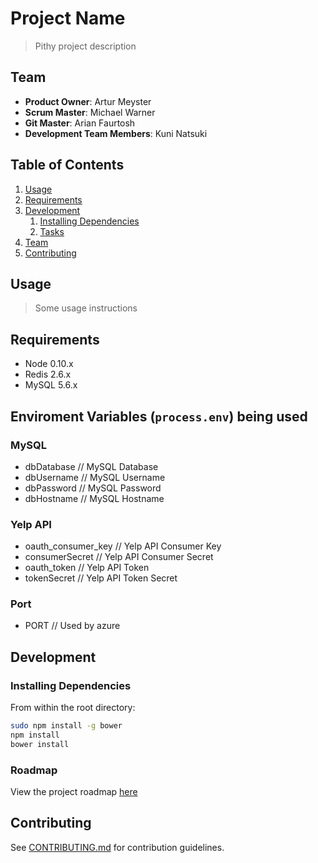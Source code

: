 # Project Name

> Pithy project description

## Team

  - __Product Owner__: Artur Meyster
  - __Scrum Master__: Michael Warner
  - __Git Master__: Arian Faurtosh
  - __Development Team Members__: Kuni Natsuki

## Table of Contents

1. [Usage](#Usage)
1. [Requirements](#requirements)
1. [Development](#development)
    1. [Installing Dependencies](#installing-dependencies)
    1. [Tasks](#tasks)
1. [Team](#team)
1. [Contributing](#contributing)

## Usage

> Some usage instructions

## Requirements

- Node 0.10.x
- Redis 2.6.x
- MySQL 5.6.x

## Enviroment Variables (`process.env`) being used

### MySQL 

- dbDatabase          // MySQL Database
- dbUsername          // MySQL Username
- dbPassword          // MySQL Password
- dbHostname          // MySQL Hostname

### Yelp API

- oauth_consumer_key  // Yelp API Consumer Key
- consumerSecret      // Yelp API Consumer Secret
- oauth_token         // Yelp API Token
- tokenSecret         // Yelp API Token Secret

### Port

- PORT                // Used by azure

## Development

### Installing Dependencies

From within the root directory:

```sh
sudo npm install -g bower
npm install
bower install
```

### Roadmap

View the project roadmap [here](LINK_TO_PROJECT_ISSUES)


## Contributing

See [CONTRIBUTING.md](CONTRIBUTING.md) for contribution guidelines.
